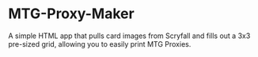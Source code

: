 # MTG-Proxy-Maker
A simple HTML app that pulls card images from Scryfall and fills out a 3x3 pre-sized grid, allowing you to easily print MTG Proxies.
